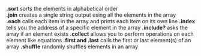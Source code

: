**.sort** sorts the elements in alphabetical order  
**.join** creates a single string output using all the elements in the array  
**.each** calls each item in the array and prints each item on its own line
**.index** tells you the address of a specific element in the array
**.include?** asks the array if an element exists
**.collect** allows you to perform operations on each element like equations
**.first and .last** calls the first or last element(s) of an array
**.shuffle** randomly shuffles elements in an array
